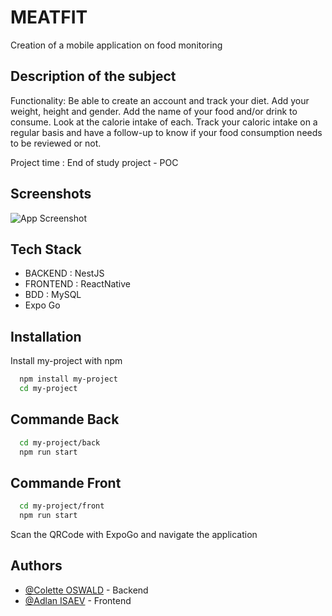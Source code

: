 
# MEATFIT

Creation of a mobile application on food monitoring




## Description of the subject

Functionality: 
Be able to create an account and track your diet.
Add your weight, height and gender.
Add the name of your food and/or drink to consume.
Look at the calorie intake of each.
Track your caloric intake on a regular basis and have a follow-up to know if your food consumption needs to be reviewed or not.

Project time : End of study project - POC






## Screenshots

![App Screenshot](https://i.ibb.co/rHgHZ9z/Screenshot-2023-03-10-at-10-12-02-Figma.png")
## Tech Stack

- BACKEND : NestJS
- FRONTEND : ReactNative
- BDD : MySQL
- Expo Go


## Installation

Install my-project with npm

```bash
  npm install my-project
  cd my-project
```

## Commande Back
```bash
  cd my-project/back
  npm run start

```

## Commande Front
```bash
  cd my-project/front
  npm run start

```
Scan the QRCode with ExpoGo and navigate the application
    
## Authors

- [@Colette OSWALD](https://www.github.com/leily67) - Backend
- [@Adlan ISAEV](https://github.com/isager1) - Frontend



